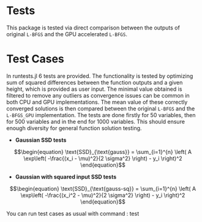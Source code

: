 # Tests

This package is tested via direct comparison between the outputs of original `L-BFGS` and the GPU accelerated `L-BFGS`.

# Test Cases

In runtests.jl 6 tests are provided. The functionality is tested by optimizing sum of squared differences between the function outputs and a given height, which is provided as user input. The minimal value obtained is filtered to remove any outliers as convergence issues can be common in both CPU and GPU implementations. The mean value of these correctly converged solutions is then compared between the original `L-BFGS` and the `L-BFGS_GPU` implementation. The tests are done firstly for 50 variables, then for 500 variables and in the end for 1000 variables. This should ensure enough diversity for general function solution testing.

- **Gaussian SSD tests**
```math
\begin{equation}
\text{SSD}_{\text{gauss}} = \sum_{i=1}^{n} \left( A \exp\left( -\frac{(x_i - \mu)^2}{2 \sigma^2} \right) - y_i \right)^2
\end{equation}
```

- **Gaussian with squared input SSD tests**
```math
\begin{equation}
\text{SSD}_{\text{gauss-sq}} = \sum_{i=1}^{n} \left( A \exp\left( -\frac{(x_i^2 - \mu)^2}{2 \sigma^2} \right) - y_i \right)^2
\end{equation}
```

You can run test cases as usual with command : test

